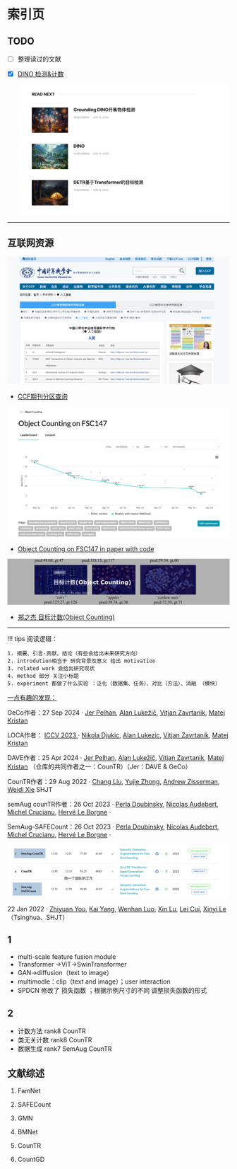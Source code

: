 # 索引页
## TODO

- [ ] 整理读过的文献

- [x] [DINO 检测&计数](https://yinguobing.com/separable-convolution/#fn2)

  ![image-20241125200546706](images/image-20241125200546706.png)

----

## 互联网资源

![image-20241118173701415](images/image-20241118173701415.png)

- [CCF期刊分区查询](https://www.ccf.org.cn/Academic_Evaluation/AI/)

![image-20241117153425282](images/image-20241117153425282.png)

- [Object Counting on FSC147 in paper with code](https://paperswithcode.com/sota/object-counting-on-fsc147)

![image-20241117104334888](images/image-20241117104334888.png)    

- [郑之杰 目标计数(Object Counting)](https://0809zheng.github.io/2023/05/01/counting.html) 




------

!!! tips
	阅读逻辑：
	

	1. 摘要、引言-贡献、结论（有些会给出未来研究方向）  
	2. introdution相当于 研究背景及意义 给出 motivation  
	3. related work 会给出研究现状  
	4. method 部分 关注小标题  
	5. experiment 都做了什么实验 ：泛化（数据集、任务）、对比（方法）、消融 （模块）



<u>一点有趣的发现：</u>

GeCo作者：27 Sep 2024 · [Jer Pelhan](https://paperswithcode.com/author/jer-pelhan), [Alan Lukežič](https://paperswithcode.com/author/alan-lukezic-1), [Vitjan Zavrtanik](https://paperswithcode.com/author/vitjan-zavrtanik), [Matej Kristan](https://paperswithcode.com/author/matej-kristan)

LOCA作者： [ICCV 2023 ](https://paperswithcode.com/conference/iccv-2023-1) · [Nikola Djukic](https://paperswithcode.com/author/nikola-djukic), [Alan Lukezic](https://paperswithcode.com/author/alan-lukezic), [Vitjan Zavrtanik](https://paperswithcode.com/author/vitjan-zavrtanik), [Matej Kristan](https://paperswithcode.com/author/matej-kristan) 

DAVE作者：25 Apr 2024 · [Jer Pelhan](https://paperswithcode.com/author/jer-pelhan), [Alan Lukežič](https://paperswithcode.com/author/alan-lukezic-1), [Vitjan Zavrtanik](https://paperswithcode.com/author/vitjan-zavrtanik), [Matej Kristan](https://paperswithcode.com/author/matej-kristan) （仓库的共同作者之一：CounTR）（Jer：DAVE & GeCo）

CounTR作者：29 Aug 2022 · [Chang Liu](https://paperswithcode.com/author/chang-liu), [Yujie Zhong](https://paperswithcode.com/author/yujie-zhong), [Andrew Zisserman](https://paperswithcode.com/author/andrew-zisserman), [Weidi Xie](https://paperswithcode.com/author/weidi-xie)  SHJT

semAug counTR作者：26 Oct 2023 · [Perla Doubinsky](https://paperswithcode.com/author/perla-doubinsky), [Nicolas Audebert](https://paperswithcode.com/author/nicolas-audebert), [Michel Crucianu](https://paperswithcode.com/author/michel-crucianu), [Hervé Le Borgne](https://paperswithcode.com/author/herve-le-borgne-1) ·

SemAug-SAFECount：26 Oct 2023 · [Perla Doubinsky](https://paperswithcode.com/author/perla-doubinsky), [Nicolas Audebert](https://paperswithcode.com/author/nicolas-audebert), [Michel Crucianu](https://paperswithcode.com/author/michel-crucianu), [Hervé Le Borgne](https://paperswithcode.com/author/herve-le-borgne-1) ·

![image-20241118150042042](images/image-20241118150042042.png)

22 Jan 2022 · [Zhiyuan You](https://paperswithcode.com/author/zhiyuan-you), [Kai Yang](https://paperswithcode.com/author/kai-yang), [Wenhan Luo](https://paperswithcode.com/author/wenhan-luo), [Xin Lu](https://paperswithcode.com/author/xin-lu), [Lei Cui](https://paperswithcode.com/author/lei-cui), [Xinyi Le](https://paperswithcode.com/author/xinyi-le) （Tsinghua、SHJT）

## 1

- multi-scale feature fusion module
- Transformer →ViT→SwinTransformer
- GAN→diffusion（text to image）
- multimodle：clip（text and image）；user interaction
- SPDCN 修改了 损失函数 ；根据示例尺寸的不同 调整损失函数的形式

## 2

- 计数方法  rank8 CounTR
- 类无关计数 rank8 CounTR
- 数据生成 rank7 SemAug CounTR

## 文献综述

1. FamNet

2. SAFECount

3. GMN

4. BMNet

5. CounTR

6. CountGD

   
